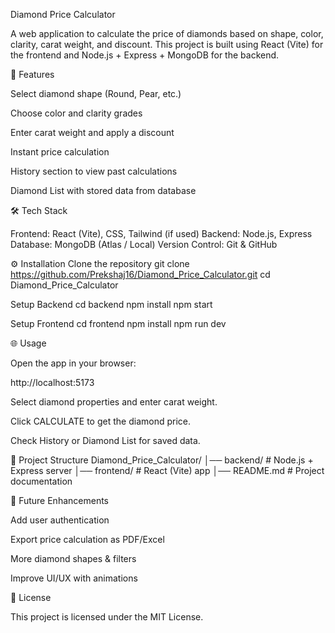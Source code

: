 Diamond Price Calculator

A web application to calculate the price of diamonds based on shape, color, clarity, carat weight, and discount.
This project is built using React (Vite) for the frontend and Node.js + Express + MongoDB for the backend.

🚀 Features

Select diamond shape (Round, Pear, etc.)

Choose color and clarity grades

Enter carat weight and apply a discount

Instant price calculation

History section to view past calculations

Diamond List with stored data from database

🛠️ Tech Stack

Frontend: React (Vite), CSS, Tailwind (if used)
Backend: Node.js, Express
Database: MongoDB (Atlas / Local)
Version Control: Git & GitHub

⚙️ Installation
Clone the repository
git clone https://github.com/Prekshaj16/Diamond_Price_Calculator.git
cd Diamond_Price_Calculator

Setup Backend
cd backend
npm install
npm start

Setup Frontend
cd frontend
npm install
npm run dev

🌐 Usage

Open the app in your browser:

http://localhost:5173


Select diamond properties and enter carat weight.

Click CALCULATE to get the diamond price.

Check History or Diamond List for saved data.

📂 Project Structure
Diamond_Price_Calculator/
│── backend/         # Node.js + Express server
│── frontend/        # React (Vite) app
│── README.md        # Project documentation

📌 Future Enhancements

Add user authentication

Export price calculation as PDF/Excel

More diamond shapes & filters

Improve UI/UX with animations

📝 License

This project is licensed under the MIT License.
